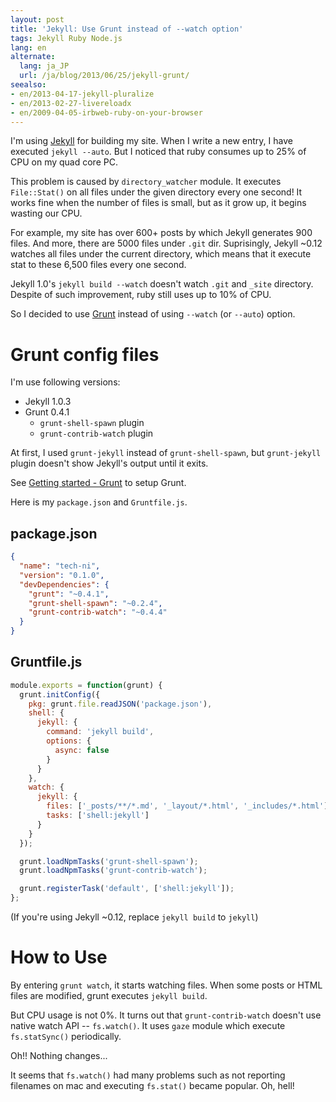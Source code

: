 ```yaml
---
layout: post
title: 'Jekyll: Use Grunt instead of --watch option'
tags: Jekyll Ruby Node.js
lang: en
alternate:
  lang: ja_JP
  url: /ja/blog/2013/06/25/jekyll-grunt/
seealso:
- en/2013-04-17-jekyll-pluralize
- en/2013-02-27-livereloadx
- en/2009-04-05-irbweb-ruby-on-your-browser
---
```

I'm using [Jekyll] for building my site.  When I write a new entry, I have executed `jekyll --auto`. But I noticed that ruby consumes up to 25% of CPU on my quad core PC.

This problem is caused by `directory_watcher` module. It executes `File::Stat()` on all files under the given directory every one second! It works fine when the number of files is small, but as it grow up, it begins wasting our CPU.

For example, my site has over 600+ posts by which Jekyll generates 900 files. And more, there are 5000 files under `.git` dir. Suprisingly, Jekyll ~0.12 watches all files under the current directory, which means that it execute stat to these 6,500 files every one second.

Jekyll 1.0's `jekyll build --watch` doesn't watch `.git` and `_site` directory. Despite of such improvement, ruby still uses up to 10% of CPU.

So I decided to use [Grunt] instead of using `--watch` (or `--auto`) option.

Grunt config files
==================

I'm use following versions:

* Jekyll 1.0.3
* Grunt 0.4.1
  * `grunt-shell-spawn` plugin
  * `grunt-contrib-watch` plugin

At first, I used `grunt-jekyll` instead of `grunt-shell-spawn`, but `grunt-jekyll` plugin doesn't show Jekyll's output until it exits.

See [Getting started - Grunt] to setup Grunt.

Here is my `package.json` and `Gruntfile.js`.

package.json
------------

```json
{
  "name": "tech-ni",
  "version": "0.1.0",
  "devDependencies": {
    "grunt": "~0.4.1",
    "grunt-shell-spawn": "~0.2.4",
    "grunt-contrib-watch": "~0.4.4"
  }
}
```

Gruntfile.js
------------

```js
module.exports = function(grunt) {
  grunt.initConfig({
    pkg: grunt.file.readJSON('package.json'),
    shell: {
      jekyll: {
        command: 'jekyll build',
        options: {
          async: false
        }
      }
    },
    watch: {
      jekyll: {
        files: ['_posts/**/*.md', '_layout/*.html', '_includes/*.html'],
        tasks: ['shell:jekyll']
      }
    }
  });

  grunt.loadNpmTasks('grunt-shell-spawn');
  grunt.loadNpmTasks('grunt-contrib-watch');

  grunt.registerTask('default', ['shell:jekyll']);
};
```

(If you're using Jekyll ~0.12, replace `jekyll build` to `jekyll`)


How to Use
==========

By entering `grunt watch`, it starts watching files. When some posts or HTML files are modified, grunt executes `jekyll build`.

But CPU usage is not 0%. It turns out that `grunt-contrib-watch` doesn't use native watch API -- `fs.watch()`. It uses `gaze` module which execute `fs.statSync()` periodically.

Oh!! Nothing changes...

It seems that `fs.watch()` had many problems such as not reporting filenames on mac and executing `fs.stat()` became popular. Oh, hell!

[jekyll]: https://github.com/mojombo/jekyll
[Grunt]:  http://gruntjs.com/
[Getting started - Grunt]: http://gruntjs.com/getting-started